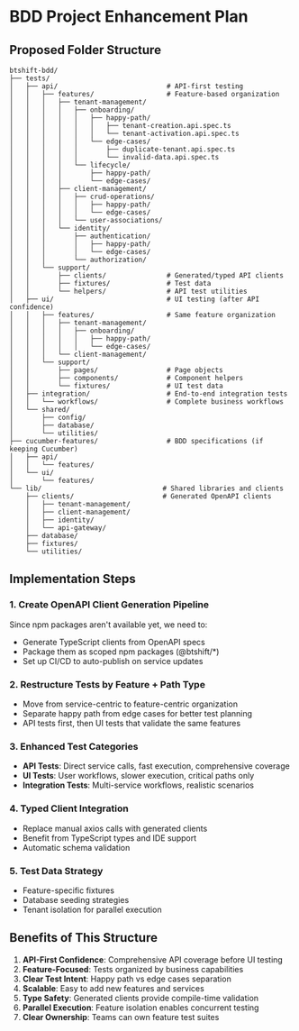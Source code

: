 # BDD Project Enhancement Plan

## Proposed Folder Structure

```
btshift-bdd/
├── tests/
│   ├── api/                           # API-first testing
│   │   ├── features/                  # Feature-based organization
│   │   │   ├── tenant-management/
│   │   │   │   ├── onboarding/
│   │   │   │   │   ├── happy-path/
│   │   │   │   │   │   ├── tenant-creation.api.spec.ts
│   │   │   │   │   │   └── tenant-activation.api.spec.ts
│   │   │   │   │   └── edge-cases/
│   │   │   │   │       ├── duplicate-tenant.api.spec.ts
│   │   │   │   │       └── invalid-data.api.spec.ts
│   │   │   │   └── lifecycle/
│   │   │   │       ├── happy-path/
│   │   │   │       └── edge-cases/
│   │   │   ├── client-management/
│   │   │   │   ├── crud-operations/
│   │   │   │   │   ├── happy-path/
│   │   │   │   │   └── edge-cases/
│   │   │   │   └── user-associations/
│   │   │   └── identity/
│   │   │       ├── authentication/
│   │   │       │   ├── happy-path/
│   │   │       │   └── edge-cases/
│   │   │       └── authorization/
│   │   └── support/
│   │       ├── clients/               # Generated/typed API clients
│   │       ├── fixtures/              # Test data
│   │       └── helpers/               # API test utilities
│   ├── ui/                            # UI testing (after API confidence)
│   │   ├── features/                  # Same feature organization
│   │   │   ├── tenant-management/
│   │   │   │   ├── onboarding/
│   │   │   │   │   ├── happy-path/
│   │   │   │   │   └── edge-cases/
│   │   │   └── client-management/
│   │   └── support/
│   │       ├── pages/                 # Page objects
│   │       ├── components/            # Component helpers
│   │       └── fixtures/              # UI test data
│   ├── integration/                   # End-to-end integration tests
│   │   └── workflows/                 # Complete business workflows
│   └── shared/
│       ├── config/
│       ├── database/
│       └── utilities/
├── cucumber-features/                 # BDD specifications (if keeping Cucumber)
│   ├── api/
│   │   └── features/
│   └── ui/
│       └── features/
└── lib/                              # Shared libraries and clients
    ├── clients/                      # Generated OpenAPI clients
    │   ├── tenant-management/
    │   ├── client-management/
    │   ├── identity/
    │   └── api-gateway/
    ├── database/
    ├── fixtures/
    └── utilities/
```

## Implementation Steps

### 1. Create OpenAPI Client Generation Pipeline
Since npm packages aren't available yet, we need to:
- Generate TypeScript clients from OpenAPI specs
- Package them as scoped npm packages (@btshift/*)
- Set up CI/CD to auto-publish on service updates

### 2. Restructure Tests by Feature + Path Type
- Move from service-centric to feature-centric organization
- Separate happy path from edge cases for better test planning
- API tests first, then UI tests that validate the same features

### 3. Enhanced Test Categories
- **API Tests**: Direct service calls, fast execution, comprehensive coverage
- **UI Tests**: User workflows, slower execution, critical paths only
- **Integration Tests**: Multi-service workflows, realistic scenarios

### 4. Typed Client Integration
- Replace manual axios calls with generated clients
- Benefit from TypeScript types and IDE support
- Automatic schema validation

### 5. Test Data Strategy
- Feature-specific fixtures
- Database seeding strategies
- Tenant isolation for parallel execution

## Benefits of This Structure

1. **API-First Confidence**: Comprehensive API coverage before UI testing
2. **Feature-Focused**: Tests organized by business capabilities
3. **Clear Test Intent**: Happy path vs edge cases separation
4. **Scalable**: Easy to add new features and services
5. **Type Safety**: Generated clients provide compile-time validation
6. **Parallel Execution**: Feature isolation enables concurrent testing
7. **Clear Ownership**: Teams can own feature test suites